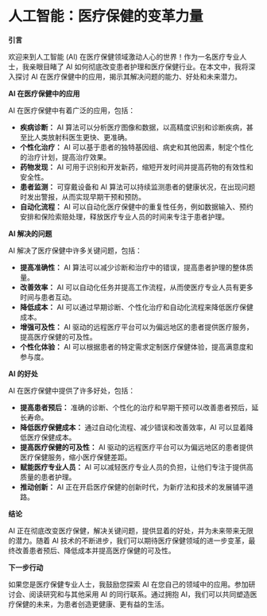 # 人工智能：医疗保健的变革力量

**引言**

欢迎来到人工智能 (AI) 在医疗保健领域激动人心的世界！作为一名医疗专业人士，我亲眼目睹了 AI 如何彻底改变患者护理和医疗保健行业。在本文中，我将深入探讨 AI 在医疗保健中的应用，揭示其解决问题的能力、好处和未来潜力。

**AI 在医疗保健中的应用**

AI 在医疗保健中有着广泛的应用，包括：

* **疾病诊断：** AI 算法可以分析医疗图像和数据，以高精度识别和诊断疾病，甚至比人类放射科医生更快、更准确。
* **个性化治疗：** AI 可以基于患者的独特基因组、病史和其他因素，制定个性化的治疗计划，提高治疗效果。
* **药物发现：** AI 可用于识别和开发新药，缩短开发时间并提高药物的有效性和安全性。
* **患者监测：** 可穿戴设备和 AI 算法可以持续监测患者的健康状况，在出现问题时发出警报，从而实现早期干预和预防。
* **自动化流程：** AI 可以自动化医疗保健中的重复性任务，例如数据输入、预约安排和保险索赔处理，释放医疗专业人员的时间来专注于患者护理。

**AI 解决的问题**

AI 解决了医疗保健中许多关键问题，包括：

* **提高准确性：** AI 算法可以减少诊断和治疗中的错误，提高患者护理的整体质量。
* **改善效率：** AI 可以自动化任务并提高工作流程，从而使医疗专业人员有更多时间与患者互动。
* **降低成本：** AI 可以通过早期诊断、个性化治疗和自动化流程来降低医疗保健成本。
* **增强可及性：** AI 驱动的远程医疗平台可以为偏远地区的患者提供医疗服务，提高医疗保健的可及性。
* **个性化体验：** AI 可以根据患者的特定需求定制医疗保健体验，提高满意度和参与度。

**AI 的好处**

AI 在医疗保健中提供了许多好处，包括：

* **提高患者预后：** 准确的诊断、个性化的治疗和早期干预可以改善患者预后，延长寿命。
* **降低医疗保健成本：** 通过自动化流程、减少错误和改善效率，AI 可以显着降低医疗保健成本。
* **提高医疗保健的可及性：** AI 驱动的远程医疗平台可以为偏远地区的患者提供医疗保健服务，缩小医疗保健差距。
* **赋能医疗专业人员：** AI 可以减轻医疗专业人员的负担，让他们专注于提供高质量的患者护理。
* **推动创新：** AI 正在开启医疗保健的创新时代，为新疗法和技术的发展铺平道路。

**结论**

AI 正在彻底改变医疗保健，解决关键问题，提供显着的好处，并为未来带来无限的潜力。随着 AI 技术的不断进步，我们可以期待医疗保健领域的进一步变革，最终改善患者预后、降低成本并提高医疗保健的可及性。

**下一步行动**

如果您是医疗保健专业人士，我鼓励您探索 AI 在您自己的领域中的应用。参加研讨会、阅读研究和与其他采用 AI 的同行联系。通过拥抱 AI，我们可以共同塑造医疗保健的未来，为患者创造更健康、更有益的生活。
